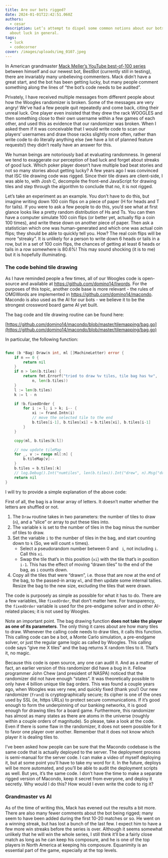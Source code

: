 ```yaml
---
title: Are our bots rigged?
date: 2024-01-01T22:42:51.060Z
authors:
  - cesar
description: Let’s attempt to dispel some common notions about our bots, and
  about luck in general.
tags:
  - luck
  - codecorner
cover: /images/uploads/img_0107.jpeg
---
```

In American grandmaster [Mack Meller’s YouTube best-of-100 series](https://www.youtube.com/@mackmeller) between himself and our newest bot, BestBot (currently still in testing), there are invariably many unbelieving commenters. Mack didn’t have a great start, and the bot has been getting lucky, but many people comment something along the lines of “the bot’s code needs to be audited”.

Privately, I have received multiple messages from different people about how the Woogles randomizer is broken. Some of the messages are very angry! We’ve had a few people quit repeatedly and come back, citing their unreal luck. One player even insisted that they drew the rack WOOGLES and then something close to their own username within a few games of each other, and used this as evidence that our randomizer was broken. When I asked them if it was conceivable that I would write code to scan our players’ usernames and draw those racks slightly more often, rather than write code to do literally anything else (we have a lot of planned feature requests!) they didn’t really have an answer for this.

We human beings are notoriously bad at evaluating randomness. In general we tend to exaggerate our perception of bad luck and forget about streaks of good luck. Which poker player doesn’t have multiple bad beat stories and not so many stories about getting lucky? A few years ago I was convinced that ISC tile drawing code was rigged. Since their tile draws are client-side, I was able to, with Josh C, decompile the front-end JavaScript for drawing tiles and step through the algorithm to conclude that no, it is not rigged.

Let’s take an experiment as an example. You don’t have to do this, but imagine writing down 100 coin flips on a piece of paper (H for heads and T for tails). If you were to ask a few people to do this, you’d see what at first glance looks like a pretty random distribution of Hs and Ts. You can then have a computer simulate 100 coin flips (or better yet, actually flip a coin 100 times), and write these down on another piece of paper. Then ask a statistician which one was human-generated and which one was actual coin flips; they should be able to quickly tell you. How? The real coin flips will be more “streaky”. It is unlikely for a person to write down 6 heads or tails in a row, but in a set of 100 coin flips, the chances of getting at least 6 heads or tails in a row somewhere is 80.6%! This may sound shocking (it is to me) but it is hopefully illuminating.

### The code behind tile drawing

As I have reminded people a few times, all of our Woogles code is open-source and available at <https://github.com/domino14/liwords>. For the purposes of this topic, another code base is more relevant - the rules of OMGWords are implemented in <https://github.com/domino14/macondo>. Macondo is also used as the AI for our bots - we believe it to be the strongest crossword board game AI yet built.

The bag code and tile drawing routine can be found here:

[https://github.com/domino14/macondo/blob/master/tilemapping/bag.go](https://github.com/domino14/macondo/blob/master/tilemapping/bag.go)

In particular, the following function:

```go

func (b *Bag) Draw(n int, ml []MachineLetter) error {
	if n == 0 {
		return nil
	}
	if n > len(b.tiles) {
		return fmt.Errorf("tried to draw %v tiles, tile bag has %v",
			n, len(b.tiles))
	}
	l := len(b.tiles)
	k := l - n

	if !b.fixedOrder {
		for i := l; i > k; i-- {
			xi := frand.Intn(i)
			// move the selected tile to the end
			b.tiles[i-1], b.tiles[xi] = b.tiles[xi], b.tiles[i-1]
		}
	}

	copy(ml, b.tiles[k:l])

	// now update tileMap
	for _, v := range ml[:n] {
		b.tileMap[v]--
	}
	b.tiles = b.tiles[:k]
	// log.Debug().Int("numtiles", len(b.tiles)).Int("drew", n).Msg("drew from bag")
	return nil
}
```

I will try to provide a simple explanation of the above code:

First of all, the bag is a linear array of letters. It doesn’t matter whether the letters are shuffled or not.

1) The `Draw` routine takes in two parameters: the number of tiles to draw (`n`), and a “slice” or array to put these tiles into.
2) The variable `k` is set to the number of tiles in the bag minus the number of tiles to draw.
3) Set the variable `i` to the number of tiles in the bag, and start counting down to `k` (So, we will count `n` times).
   - Select a pseudorandom number between 0 and `
i`, not including `i`. Call this `xi`.
   - Swap the tile that’s in this position (`xi`) with the tile that’s in position `i-1`. This has the effect of moving “drawn tiles” to the end of the bag, as `i` counts down.
4) Copy all the tiles that were “drawn”, i.e. those that are now at the end of the bag, to the passed-in array `ml`, and then update some internal tallies. Resize the bag to the new size, excluding the tiles that were drawn.

The code is purposely as simple as possible for what it has to do. There are a few variables, like `fixedOrder`, that don’t matter here. For transparency, the `fixedOrder` variable is used for the pre-endgame solver and in other AI-related places; it is not used by Woogles.

Note an important point. The bag drawing function **does not take the player as one of its parameters**. The only thing it cares about are how many tiles to draw. Whenever the calling code needs to draw tiles, it calls this function. This calling code can be a bot, a Monte Carlo simulation, a pre-endgame solver, or just the regular game logic as called by Woogles. This calling code says “give me X tiles” and the bag returns X random tiles to it. That’s it, no magic.

 Because this code is open source, any one can audit it. And as a matter of fact, an earlier version of this randomizer did have a bug in it. Fellow programmer John Chew (and president of NASPA) noticed that the randomizer did not have enough “states”. It was theoretically possible to only have 4 billion unique tile bag orders. This was found a couple years ago, when Woogles was very new, and quickly fixed (thank you!) Our new randomizer (`frand`) is cryptographically secure; its cipher is one of the ones used by SSL (ie, https URLs) to protect secure communications. If it’s good enough to form the underpinning of our banking networks, it is good enough for drawing tiles for a board game. Furthermore, this randomizer has almost as many states as there are atoms in the universe (roughly within a couple orders of magnitude). So please, take a look at the code. Even if there is some flaw in the randomizer, it does not seem possible for it to favor one player over another. Remember that it does not know which player it is dealing tiles to.

I’ve been asked how people can be sure that the Macondo codebase is the same code that is actually deployed to the server. The deployment process is semi-manual for the server code. I can make a video of myself deploying it, but at some point you’ll have to take my word for it. In the future, deploys will be more automated, and you’ll be able to audit the deployment scripts as well. But yes, it’s the same code. I don’t have the time to make a separate rigged version of Macondo, keep it secret from everyone, and deploy it secretly. Why would I do this? How would I even write the code to rig it?

### Grandmaster vs AI

As of the time of writing this, Mack has evened out the results a bit more. There are also many fewer comments about the bot being rigged; many seem to have been added during the first 10-20 matches or so. He went on a winning streak, but has lost a bunch of the last few. I expect him to have a few more win streaks before the series is over. Although it seems somewhat unlikely that he will win the whole series, I still think it’ll be a fairly close match as long as he can keep his composure, and he is one of the top players in North America at keeping his composure. Equanimity is an essential part of the game, especially at the top levels.